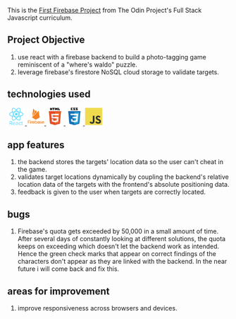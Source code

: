This is the [First Firebase Project](https://www.theodinproject.com/lessons/node-path-javascript-where-s-waldo-a-photo-tagging-app) from The Odin Project's Full Stack Javascript curriculum.

## Project Objective

1. use react with a firebase backend to build a photo-tagging game reminiscent of a "where's waldo" puzzle.
2. leverage firebase's firestore NoSQL cloud storage to validate targets.

## technologies used

<p align="left"> 
<a href="https://reactjs.org/" target="_blank"> <img src="https://raw.githubusercontent.com/devicons/devicon/master/icons/react/react-original-wordmark.svg" alt="react" width="40" height="40"/> </a>
<a href="https://firebase.google.com/" target="_blank"> <img src="https://raw.githubusercontent.com/devicons/devicon/master/icons/firebase/firebase-plain-wordmark.svg" alt="firebase" width="40" height="40"/> </a>
<a href="https://www.w3.org/html/" target="_blank"> <img src="https://raw.githubusercontent.com/devicons/devicon/master/icons/html5/html5-original-wordmark.svg" alt="html5" width="40" height="40"/> </a> 
<a href="https://www.w3schools.com/css/" target="_blank"> <img src="https://raw.githubusercontent.com/devicons/devicon/master/icons/css3/css3-original-wordmark.svg" alt="css3" width="40" height="40"/> </a>
<a href="https://developer.mozilla.org/en-US/docs/Web/JavaScript" target="_blank"> <img src="https://raw.githubusercontent.com/devicons/devicon/master/icons/javascript/javascript-original.svg" alt="javascript" width="40" height="40"/> </a>
</p>

## app features

1. the backend stores the targets' location data so the user can't cheat in the game.
2. validates target locations dynamically by coupling the backend's relative location data of the targets with the frontend's absolute positioning data.
3. feedback is given to the user when targets are correctly located.

## bugs
1. Firebase's quota gets exceeded by 50,000 in a small amount of time. After several days of constantly looking at different solutions, the quota keeps on exceeding which doesn't let the backend work as intended. Hence the green check marks that appear on correct findings of the characters don't appear as they are linked with the backend. In the near future i will come back and fix this.

## areas for improvement

1. improve responsiveness across browsers and devices.
